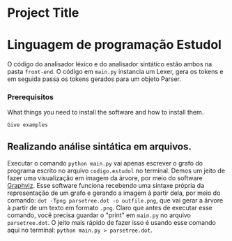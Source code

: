 # Project Title
# Linguagem de programação Estudol

O código do analisador léxico e do analisador sintático estão ambos na pasta `front-end`.
O código em `main.py` instancia um Lexer, gera os tokens e em seguida passa os tokens gerados
para um objeto Parser.



### Prerequisitos

What things you need to install the software and how to install them.

```
Give examples
```

## Realizando análise sintática em arquivos.

Executar o comando `python main.py` vai apenas escrever o grafo do programa escrito no arquivo `codigo.estudol` no terminal. Demos um jeito de fazer uma visualização em imagem da árvore, por meio do software [Graphviz](https://graphviz.org/).
Esse software funciona recebendo uma sintaxe própria da representação de um grafo e gerando a imagem à partir dela,
por meio do comando: `dot -Tpng parsetree.dot -o outfile.png`, que vai gerar a árvore à partir de um texto em formato `.png`. Claro que antes de executar esse comando, você precisa guardar o "print" em `main.py` no arquivo `parsetree.dot`. O jeito mais rápido de fazer isso é usando esse comando aqui no terminal: `python main.py > parsetree.dot`.

